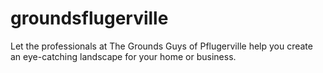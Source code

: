 # groundsflugerville
Let the professionals at The Grounds Guys of Pflugerville help you create an eye-catching landscape for your home or business.
